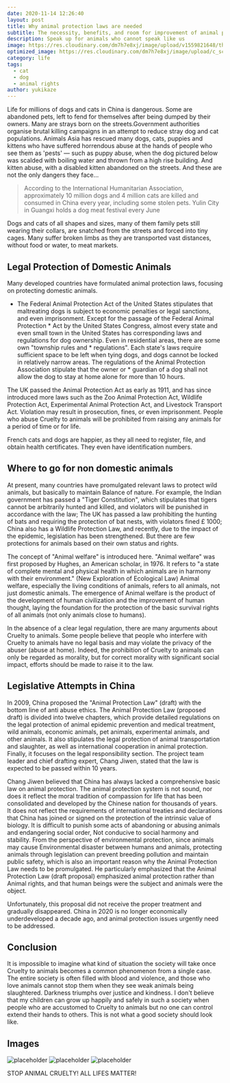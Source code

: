 ```yaml
---
date: 2020-11-14 12:26:40
layout: post
title: Why animal protection laws are needed
subtitle: The necessity, benefits, and room for improvement of animal protection laws.
description: Speak up for animals who cannot speak like us
image: https://res.cloudinary.com/dm7h7e8xj/image/upload/v1559821648/theme8_knvabs.jpg
optimized_image: https://res.cloudinary.com/dm7h7e8xj/image/upload/c_scale,w_380/v1559821648/theme8_knvabs.jpg
category: life
tags:
  - cat
  - dog
  - animal rights
author: yukikaze
---
```


Life for millions of dogs and cats in China is dangerous. Some are abandoned pets, left to fend for themselves after being dumped by their owners. Many are strays born on the streets.Government authorities organise brutal killing campaigns in an attempt to reduce stray dog and cat populations. Animals Asia has rescued many dogs, cats, puppies and kittens who have suffered horrendous abuse at the hands of people who see them as 'pests' — such as puppy abuse, when the dog pictured below was scalded with boiling water and thrown from a high rise building. And kitten abuse, with a disabled kitten abandoned on the streets. And these are not the only dangers they face…

> According to the International Humanitarian Association, approximately 10 million dogs and 4 million cats are killed and consumed in China every year, including some stolen pets. Yulin City in Guangxi holds a dog meat festival every June

Dogs and cats of all shapes and sizes, many of them family pets still wearing their collars, are snatched from the streets and forced into tiny cages. Many suffer broken limbs as they are transported vast distances, without food or water, to meat markets.

## Legal Protection of Domestic Animals

Many developed countries have formulated animal protection laws, focusing on protecting domestic animals.

* The Federal Animal Protection Act of the United States stipulates that maltreating dogs is subject to economic penalties or legal sanctions, and even imprisonment. Except for the passage of the Federal Animal Protection * Act by the United States Congress, almost every state and even small town in the United States has corresponding laws and regulations for dog ownership. Even in residential areas, there are some own "township rules and * regulations". Each state's laws require sufficient space to be left when tying dogs, and dogs cannot be locked in relatively narrow areas. The regulations of the Animal Protection Association stipulate that the owner or * guardian of a dog shall not allow the dog to stay at home alone for more than 10 hours.

The UK passed the Animal Protection Act as early as 1911, and has since introduced more laws such as the Zoo Animal Protection Act, Wildlife Protection Act, Experimental Animal Protection Act, and Livestock Transport Act. Violation may result in prosecution, fines, or even imprisonment. People who abuse Cruelty to animals will be prohibited from raising any animals for a period of time or for life.

French cats and dogs are happier, as they all need to register, file, and obtain health certificates. They even have identification numbers.

## Where to go for non domestic animals

At present, many countries have promulgated relevant laws to protect wild animals, but basically to maintain Balance of nature. For example, the Indian government has passed a "Tiger Constitution", which stipulates that tigers cannot be arbitrarily hunted and killed, and violators will be punished in accordance with the law; The UK has passed a law prohibiting the hunting of bats and requiring the protection of bat nests, with violators fined £ 1000; China also has a Wildlife Protection Law, and recently, due to the impact of the epidemic, legislation has been strengthened. But there are few protections for animals based on their own status and rights.

The concept of "Animal welfare" is introduced here. "Animal welfare" was first proposed by Hughes, an American scholar, in 1976. It refers to "a state of complete mental and physical health in which animals are in harmony with their environment." (New Exploration of Ecological Law) Animal welfare, especially the living conditions of animals, refers to all animals, not just domestic animals. The emergence of Animal welfare is the product of the development of human civilization and the improvement of human thought, laying the foundation for the protection of the basic survival rights of all animals (not only animals close to humans).

In the absence of a clear legal regulation, there are many arguments about Cruelty to animals. Some people believe that people who interfere with Cruelty to animals have no legal basis and may violate the privacy of the abuser (abuse at home). Indeed, the prohibition of Cruelty to animals can only be regarded as morality, but for correct morality with significant social impact, efforts should be made to raise it to the law.

## Legislative Attempts in China

In 2009, China proposed the "Animal Protection Law" (draft) with the bottom line of anti abuse ethics. The Animal Protection Law (proposed draft) is divided into twelve chapters, which provide detailed regulations on the legal protection of animal epidemic prevention and medical treatment, wild animals, economic animals, pet animals, experimental animals, and other animals. It also stipulates the legal protection of animal transportation and slaughter, as well as international cooperation in animal protection. Finally, it focuses on the legal responsibility section. The project team leader and chief drafting expert, Chang Jiwen, stated that the law is expected to be passed within 10 years.

Chang Jiwen believed that China has always lacked a comprehensive basic law on animal protection. The animal protection system is not sound, nor does it reflect the moral tradition of compassion for life that has been consolidated and developed by the Chinese nation for thousands of years. It does not reflect the requirements of international treaties and declarations that China has joined or signed on the protection of the intrinsic value of biology. It is difficult to punish some acts of abandoning or abusing animals and endangering social order, Not conducive to social harmony and stability. From the perspective of environmental protection, since animals may cause Environmental disaster between humans and animals, protecting animals through legislation can prevent breeding pollution and maintain public safety, which is also an important reason why the Animal Protection Law needs to be promulgated. He particularly emphasized that the Animal Protection Law (draft proposal) emphasized animal protection rather than Animal rights, and that human beings were the subject and animals were the object.

Unfortunately, this proposal did not receive the proper treatment and gradually disappeared. China in 2020 is no longer economically underdeveloped a decade ago, and animal protection issues urgently need to be addressed.

## Conclusion

It is impossible to imagine what kind of situation the society will take once Cruelty to animals becomes a common phenomenon from a single case. The entire society is often filled with blood and violence, and those who love animals cannot stop them when they see weak animals being slaughtered. Darkness triumphs over justice and kindness. I don't believe that my children can grow up happily and safely in such a society when people who are accustomed to Cruelty to animals but no one can control extend their hands to others. This is not what a good society should look like.

## Images

![placeholder](https://placehold.it/800x400 "Large example image")
![placeholder](https://placehold.it/400x200 "Medium example image")
![placeholder](https://placehold.it/200x200 "Small example image")

STOP ANIMAL CRUELTY! ALL LIFES MATTER!










